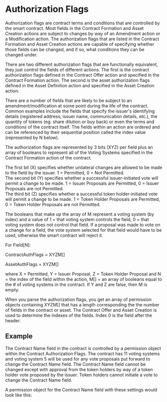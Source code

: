 # Authorization Flags

Authorization flags are contract terms and conditions that are controlled by the smart contract.  Most fields in the Contract Formation and Asset Creation actions are subject to changes by way of an Amendment action or a Modification action.  The authorization flags that are listed in the Contract Formation and Asset Creation actions are capable of specifying whether those fields can be changed, and if so, what conditions they can be changed under.

There are two different authorization flags that are functionally equivalent, they just control the fields of different actions. The first is the contract authorization flags defined in the Contract Offer action and specified in the Contract Formation action.  The second is the asset authorization flags defined in the Asset Definition action and specified in the Asset Creation action.

There are a number of fields that are likely to be subject to an amendment/modification at some point during the life of the contract.  Common examples include the fields that specify the issuer's identifying details (registered address, issuer name, communication details, etc.), the quantity of tokens (eg. share dilution or buy back) or even the terms and conditions of the contract itself.  The fields within an action are ordered and can be referenced by their sequential position called the index value (represented by N below).

The authorization flags are represented by 3 bits (XYZ) per field plus an array of booleans to represent all of the Voting Systems specified in the Contract Formation action of the contract.  

The first bit (X) specifies whether unilateral changes are allowed to be made to the field by the issuer. 1 = Permitted, 0 = Not Permitted.  
The second bit (Y) specifies whether a successful issuer-initiated vote will permit a change to be made. 1 = Issuer Proposals are Permitted, 0 = Issuer Proposals are not Permitted.  
The third bit (Z) specifies whether a successful token holder-initiated vote will permit a change to be made. 1 = Token Holder Proposals are Permitted, 0 = Token Holder Proposals are not Permitted.

The booleans that make up the array of M represent a voting system (by index) and a value of 1 = that voting system controls the field, 0 = that voting system does not control that field.  If a proposal was made to vote on a change for a field, the vote system selected for that field would have to be used, otherwise the smart contract will reject it.

For Field[N]:

ContractAuthFlags = XYZM[] 

AssetAuthFlags = XYZM[]

where X = Permitted, Y = Issuer Proposal, Z = Token Holder Proposal and N = the index of the field within the action, M[] = an array of booleans equal to the # of voting systems in the contract. If Y and Z are false, then M is empty.

When you parse the authorization flags, you get an array of permission objects containing XYZM[] that has a length corresponding the the number of fields in the contract or asset.  The Contract Offer and Asset Creation is used to determine the indexes of the fields.  Index 0 is the field after the header.

## Example

The Contract Name field in the contract is controlled by a permission object within the Contract Authorization Flags.  The contract has 11 voting systems and voting system 5 will be used for any vote proposals put forward to change the Contract Name field.  The Contract Name field cannot be changed except with approval from the token holders by way of a token holder vote proposed by the issuer.  Token holders cannot initiate a vote to change the Contract Name field.

A permission object for the Contract Name field with these settings would look like this:

